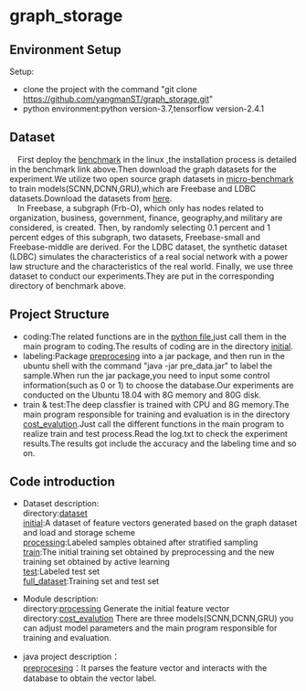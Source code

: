# graph_storage

## Environment Setup
Setup:
* clone the project with the command "git clone https://github.com/yangmanST/graph_storage.git"
* python environment:python version-3.7,tensorflow version-2.4.1


## Dataset 
&emsp;First deploy the [benchmark](https://github.com/kuzeko/graph-databases-testsuite) in the linux ,the installation process is detailed in the benchmark link above.Then download the graph datasets for the experiment.We utilize two open source graph datasets in [micro-benchmark](https://github.com/kuzeko/graph-databases-testsuite) to train models(SCNN,DCNN,GRU),which are Freebase and LDBC datasets.Download the datasets from [here](https://graphbenchmark.com/).  
&emsp;In Freebase, a subgraph (Frb-O), which only has nodes related to organization, business, government, finance, geography,and military are considered, is created. Then, by randomly selecting 0.1 percent and 1 percent edges of this subgraph, two datasets, Freebase-small and Freebase-middle are derived. For the LDBC dataset, the synthetic dataset (LDBC) simulates the characteristics of a real social network with a power law structure and the characteristics of the real world. Finally, we use three dataset to conduct our experiments.They are put in the corresponding directory of benchmark above.


## Project Structure
* coding:The related functions are in the [python file](https://github.com/yangmanST/graph_storage/tree/master/processing),just call them in the main program to coding.The results of coding are in the directory [initial](https://github.com/yangmanST/graph_storage/tree/master/dataset/initial).  
* labeling:Package [preprocesing](https://github.com/yangmanST/graph_storage/blob/master/pre_data) into a jar package, and then run in the ubuntu shell with the command "java -jar pre_data.jar" to label the sample.When run the jar package,you need to input some control information(such as 0 or 1) to choose the database.Our experiments are conducted on the Ubuntu 18.04 with 8G memory and 80G disk.
* train & test:The deep classfier is trained with CPU and 8G memory.The main program responsible for training and evaluation is in the directory [cost_evalution](https://github.com/yangmanST/graph_storage/tree/master/cost_evalution).Just call the different functions in the main program to realize train and test process.Read the log.txt to check the experiment results.The results got include the accuracy and the labeling time and so on.  


## Code introduction
* Dataset description:  
directory:[dataset](https://github.com/yangmanST/graph_storage/tree/master/dataset/)  
[initial](https://github.com/yangmanST/graph_storage/tree/master/dataset/initial):A dataset of feature vectors generated based on the graph dataset and load and storage scheme  
[processing](https://github.com/yangmanST/graph_storage/tree/master/dataset/processing):Labeled samples obtained after stratified sampling  
[train](https://github.com/yangmanST/graph_storage/tree/master/dataset/train):The initial training set obtained by preprocessing and the new training set obtained by active learning  
[test](https://github.com/yangmanST/graph_storage/tree/master/dataset/test):Labeled test set  
[full_dataset](https://github.com/yangmanST/graph_storage/tree/master/dataset/full_dataset):Training set and test set  

* Module description:  
directory:[processing](https://github.com/yangmanST/graph_storage/tree/master/processing) Generate the initial feature vector  
directory:[cost_evalution](https://github.com/yangmanST/graph_storage/tree/master/cost_evalution) There are three models(SCNN,DCNN,GRU) you can adjust model parameters and the main program responsible for training and evaluation.

* java project description：  
[preprocesing](https://github.com/yangmanST/graph_storage/blob/master/pre_data)：It parses the feature vector and interacts with the database to obtain the vector label.  



